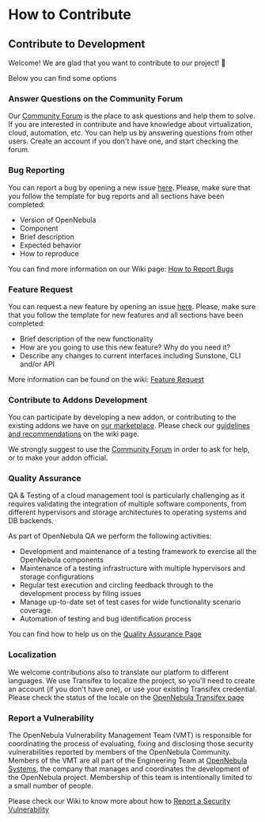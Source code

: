 # How to Contribute
## Contribute to Development
Welcome! We are glad that you want to contribute to our project! 🚀

Below you can find some options

### Answer Questions on the Community Forum
Our [Community Forum](https://forum.opennebula.io) is the place to ask questions and help them to solve. If you are interested in contribute and have knowledge about virtualization, cloud, automation, etc. You can help us by answering questions from other users. Create an account if you don't have one, and start checking the forum.

### Bug Reporting
You can report a bug by opening a new issue [here](https://github.com/OpenNebula/one/issues/new?template=bug_report.md). Please, make sure that you follow the template for bug reports and all sections have been completed:
* Version of OpenNebula
* Component
* Brief description
* Expected behavior
* How to reproduce

You can find more information on our Wiki page: [How to Report Bugs](https://github.com/OpenNebula/one/wiki/How-to-Report-Bugs-and-Make-Feature-Requests)

### Feature Request
You can request a new feature by opening an issue [here](https://github.com/OpenNebula/one/issues/new?template=enhancement-request.md). Please, make sure that you follow the template for new features and all sections have been completed:

* Brief description of the new functionality
* How are you going to use this new feature? Why do you need it?
* Describe any changes to current interfaces including Sunstone, CLI and/or API

More information can be found on the wiki: [Feature Request](https://github.com/OpenNebula/one/wiki/How-to-Report-Bugs-and-Make-Feature-Requests#how-do-i-submit-a-new-feature-request)

### Contribute to Addons Development
You can participate by developing a new addon, or contributing to the existing addons we have on [our marketplace](https://github.com/OpenNebula/one/wiki/Add_ons-Catalog). Please check our [guidelines and recommendations](https://github.com/OpenNebula/one/wiki/How-to-participate-in-Add_on-Development) on the wiki page.

We strongly suggest to use the [Community Forum](https://forum.opennebula.io) in order to ask for help, or to make your addon official.

### Quality Assurance
QA & Testing of a cloud management tool is particularly challenging as it requires validating the integration of multiple software components, from different hypervisors and storage architectures to operating systems and DB backends.

As part of OpenNebula QA we perform the following activities:

* Development and maintenance of a testing framework to exercise all the OpenNebula components
* Maintenance of a testing infrastructure with multiple hypervisors and storage configurations
* Regular test execution and circling feedback through to the development process by filing issues
* Manage up-to-date set of test cases for wide functionality scenario coverage.
* Automation of testing and bug identification process

You can find how to help us on the [Quality Assurance Page](https://github.com/OpenNebula/one/wiki/Quality-Assurance)

### Localization
We welcome contributions also to translate our platform to different languages. We use Transifex to localize the project, so you'll need to create an account (if you don't have one), or use your existing Transifex credential. Please check the status of the locale on the [OpenNebula Transifex page](https://explore.transifex.com/opennebula/one/)

### Report a Vulnerability
The OpenNebula Vulnerability Management Team (VMT) is responsible for coordinating the process of evaluating, fixing and disclosing those security vulnerabilities reported by members of the OpenNebula Community. Members of the VMT are all part of the Engineering Team at [OpenNebula Systems](https://opennebula.io), the company that manages and coordinates the development of the OpenNebula project. Membership of this team is intentionally limited to a small number of people.

Please check our Wiki to know more about how to [Report a Security Vulnerability](https://github.com/OpenNebula/one/wiki/Vulnerability-Management-Process)

